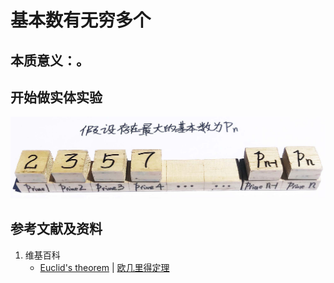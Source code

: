 # 基本数有无穷多个

## 本质意义：。 

## 开始做实体实验

![](/images/数论/基本数和合成数/基本数有无穷多个/1a1.jpg)

## 参考文献及资料

1. 维基百科
	- [Euclid's theorem](https://en.wikipedia.org/wiki/Euclid%27s_theorem) | [欧几里得定理](https://zh.wikipedia.org/wiki/欧几里得定理)




